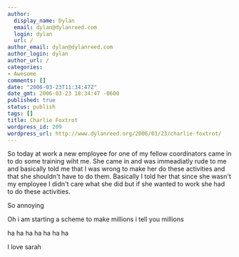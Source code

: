 ```yaml
---
author:
  display_name: Dylan
  email: dylan@dylanreed.com
  login: dylan
  url: /
author_email: dylan@dylanreed.com
author_login: dylan
author_url: /
categories:
- Awesome
comments: []
date: "2006-03-23T11:34:47Z"
date_gmt: 2006-03-23 18:34:47 -0600
published: true
status: publish
tags: []
title: Charlie Foxtrot
wordpress_id: 209
wordpress_url: http://www.dylanreed.org/2006/03/23/charlie-foxtrot/
---
```


So today at work a new employee for one of my fellow coordinators came in to do some training wiht me. She came in and was immeadiatly rude to me and basically told me that I was wrong to make her do these activities and that she shouldn't have to do them. Basically I told her that since she wasn't my employee I didn't care what she did but if she wanted to work she had to do these activities.

So annoying

Oh i am starting a scheme to make millions i tell you millions

ha ha ha ha ha ha ha

I love sarah
